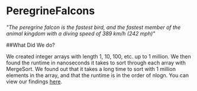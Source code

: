 # PeregrineFalcons

*"The peregrine falcon is the fastest bird, and the fastest member of the animal kingdom with a diving speed of 389 km/h (242 mph)"*

##What Did We do?

We created integer arrays with length 1, 10, 100, etc. up to 1 million. We then found the runtime in nanoseconds it takes to sort through each array with MergeSort. We found out that it takes a long time to sort with 1 million elements in the array, and that the runtime is in the order of nlogn. You can view our findings [here](https://docs.google.com/document/d/1Ajeu7IrOKdwcKJIhkmRhsdMT2e3upcmCfhdHlRCp1Fw/pub).
